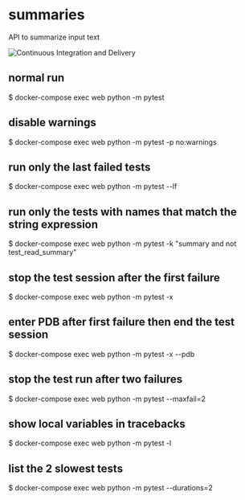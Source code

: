# summaries

API to summarize input text

![Continuous Integration and Delivery](https://github.com/bradstimpson/summaries/workflows/Continuous%20Integration%20and%20Delivery/badge.svg?branch=master)

## normal run

$ docker-compose exec web python -m pytest

## disable warnings

$ docker-compose exec web python -m pytest -p no:warnings

## run only the last failed tests

$ docker-compose exec web python -m pytest --lf

## run only the tests with names that match the string expression

$ docker-compose exec web python -m pytest -k "summary and not test_read_summary"

## stop the test session after the first failure

$ docker-compose exec web python -m pytest -x

## enter PDB after first failure then end the test session

$ docker-compose exec web python -m pytest -x --pdb

## stop the test run after two failures

$ docker-compose exec web python -m pytest --maxfail=2

## show local variables in tracebacks

$ docker-compose exec web python -m pytest -l

## list the 2 slowest tests

$ docker-compose exec web python -m pytest --durations=2
